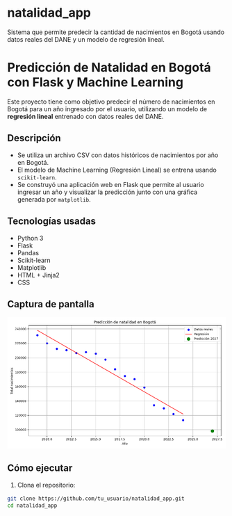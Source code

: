 # natalidad_app
Sistema que permite predecir la cantidad de nacimientos en Bogotá usando datos reales del DANE y un modelo de regresión lineal.
# Predicción de Natalidad en Bogotá con Flask y Machine Learning

Este proyecto tiene como objetivo predecir el número de nacimientos en Bogotá para un año ingresado por el usuario, utilizando un modelo de **regresión lineal** entrenado con datos reales del DANE.

## Descripción

- Se utiliza un archivo CSV con datos históricos de nacimientos por año en Bogotá.
- El modelo de Machine Learning (Regresión Lineal) se entrena usando `scikit-learn`.
- Se construyó una aplicación web en Flask que permite al usuario ingresar un año y visualizar la predicción junto con una gráfica generada por `matplotlib`.

## Tecnologías usadas

- Python 3
- Flask
- Pandas
- Scikit-learn
- Matplotlib
- HTML + Jinja2
- CSS

## Captura de pantalla

![Captura](static/prediccion.png)

## Cómo ejecutar

1. Clona el repositorio:

```bash
git clone https://github.com/tu_usuario/natalidad_app.git
cd natalidad_app

